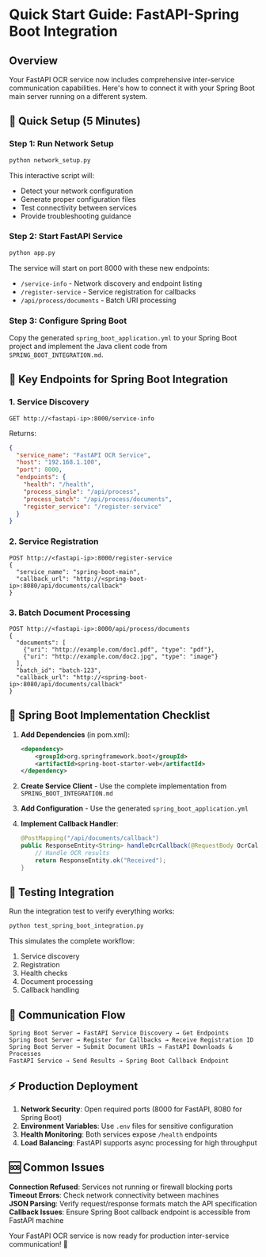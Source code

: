 # Quick Start Guide: FastAPI-Spring Boot Integration

## Overview

Your FastAPI OCR service now includes comprehensive inter-service communication capabilities. Here's how to connect it with your Spring Boot main server running on a different system.

## 🚀 Quick Setup (5 Minutes)

### Step 1: Run Network Setup

```bash
python network_setup.py
```

This interactive script will:

- Detect your network configuration
- Generate proper configuration files
- Test connectivity between services
- Provide troubleshooting guidance

### Step 2: Start FastAPI Service

```bash
python app.py
```

The service will start on port 8000 with these new endpoints:

- `/service-info` - Network discovery and endpoint listing
- `/register-service` - Service registration for callbacks
- `/api/process/documents` - Batch URI processing

### Step 3: Configure Spring Boot

Copy the generated `spring_boot_application.yml` to your Spring Boot project and implement the Java client code from `SPRING_BOOT_INTEGRATION.md`.

## 🔧 Key Endpoints for Spring Boot Integration

### 1. Service Discovery

```
GET http://<fastapi-ip>:8000/service-info
```

Returns:

```json
{
  "service_name": "FastAPI OCR Service",
  "host": "192.168.1.100",
  "port": 8000,
  "endpoints": {
    "health": "/health",
    "process_single": "/api/process",
    "process_batch": "/api/process/documents",
    "register_service": "/register-service"
  }
}
```

### 2. Service Registration

```
POST http://<fastapi-ip>:8000/register-service
{
  "service_name": "spring-boot-main",
  "callback_url": "http://<spring-boot-ip>:8080/api/documents/callback"
}
```

### 3. Batch Document Processing

```
POST http://<fastapi-ip>:8000/api/process/documents
{
  "documents": [
    {"uri": "http://example.com/doc1.pdf", "type": "pdf"},
    {"uri": "http://example.com/doc2.jpg", "type": "image"}
  ],
  "batch_id": "batch-123",
  "callback_url": "http://<spring-boot-ip>:8080/api/documents/callback"
}
```

## 📝 Spring Boot Implementation Checklist

1. **Add Dependencies** (in pom.xml):

   ```xml
   <dependency>
       <groupId>org.springframework.boot</groupId>
       <artifactId>spring-boot-starter-web</artifactId>
   </dependency>
   ```

2. **Create Service Client** - Use the complete implementation from `SPRING_BOOT_INTEGRATION.md`

3. **Add Configuration** - Use the generated `spring_boot_application.yml`

4. **Implement Callback Handler**:
   ```java
   @PostMapping("/api/documents/callback")
   public ResponseEntity<String> handleOcrCallback(@RequestBody OcrCallbackRequest request) {
       // Handle OCR results
       return ResponseEntity.ok("Received");
   }
   ```

## 🧪 Testing Integration

Run the integration test to verify everything works:

```bash
python test_spring_boot_integration.py
```

This simulates the complete workflow:

1. Service discovery
2. Registration
3. Health checks
4. Document processing
5. Callback handling

## 🔄 Communication Flow

```
Spring Boot Server → FastAPI Service Discovery → Get Endpoints
Spring Boot Server → Register for Callbacks → Receive Registration ID
Spring Boot Server → Submit Document URIs → FastAPI Downloads & Processes
FastAPI Service → Send Results → Spring Boot Callback Endpoint
```

## ⚡ Production Deployment

1. **Network Security**: Open required ports (8000 for FastAPI, 8080 for Spring Boot)
2. **Environment Variables**: Use `.env` files for sensitive configuration
3. **Health Monitoring**: Both services expose `/health` endpoints
4. **Load Balancing**: FastAPI supports async processing for high throughput

## 🆘 Common Issues

**Connection Refused**: Services not running or firewall blocking ports
**Timeout Errors**: Check network connectivity between machines  
**JSON Parsing**: Verify request/response formats match the API specification
**Callback Issues**: Ensure Spring Boot callback endpoint is accessible from FastAPI machine

Your FastAPI OCR service is now ready for production inter-service communication! 🎉
